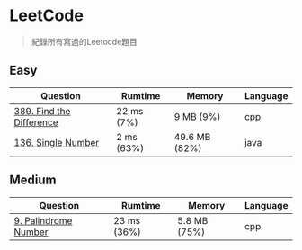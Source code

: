 # LeetCode
> 紀錄所有寫過的Leetocde題目

## Easy
| Question                                                                       |  Rumtime   |     Memory    | Language |
|--------------------------------------------------------------------------------|------------|---------------|----------|
| [389. Find the Difference](https://leetcode.com/problems/find-the-difference/) | 22 ms (7%) | 9 MB (9%)     | cpp      |
| [136. Single Number](https://leetcode.com/problems/single-number/)             | 2 ms (63%) | 49.6 MB (82%) | java     |

## Medium
| Question                                                                      |   Rumtime  |    Memory   | Language |
|-------------------------------------------------------------------------------|------------|-------------|----------|
| [9. Palindrome Number](https://leetcode.com/problems/palindrome-number/)      | 23 ms (36%)| 5.8 MB (75%)| cpp      |
